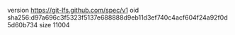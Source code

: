 version https://git-lfs.github.com/spec/v1
oid sha256:d97a696c3f5323f5137e688888d9eb11d3ef740c4acf604f24a92f0d5d60b734
size 11004
